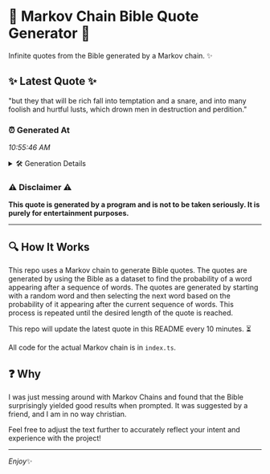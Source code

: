 # 📖 Markov Chain Bible Quote Generator 📖

Infinite quotes from the Bible generated by a Markov chain. ✨

## ✨ Latest Quote ✨
"but they that will be rich fall into temptation and a snare, and into many foolish and hurtful lusts, which drown men in destruction and perdition."

### ⏰ Generated At
*10:55:46 AM*

<details>
    <summary>🛠️ Generation Details</summary>
    <p>
        <strong>🌱 Seed:</strong> but<br>
        <strong>🔄 Iterations:</strong> 25<br>
        <strong>📜 Context History:</strong><br>[ but ]: they<br>[ but, they ]: that<br>[ but, they, that ]: will<br>[ but, they, that, will ]: be<br>[ but, they, that, will, be ]: rich<br>[ but, they, that, will, be, rich ]: fall<br>[ they, that, will, be, rich, fall ]: into<br>[ that, will, be, rich, fall, into ]: temptation<br>[ will, be, rich, fall, into, temptation ]: and<br>[ be, rich, fall, into, temptation, and ]: a<br>[ rich, fall, into, temptation, and, a ]: snare,<br>[ fall, into, temptation, and, a, snare, ]: and<br>[ into, temptation, and, a, snare,, and ]: into<br>[ temptation, and, a, snare,, and, into ]: many<br>[ and, a, snare,, and, into, many ]: foolish<br>[ a, snare,, and, into, many, foolish ]: and<br>[ snare,, and, into, many, foolish, and ]: hurtful<br>[ and, into, many, foolish, and, hurtful ]: lusts,<br>[ into, many, foolish, and, hurtful, lusts, ]: which<br>[ many, foolish, and, hurtful, lusts,, which ]: drown<br>[ foolish, and, hurtful, lusts,, which, drown ]: men<br>[ and, hurtful, lusts,, which, drown, men ]: in<br>[ hurtful, lusts,, which, drown, men, in ]: destruction<br>[ lusts,, which, drown, men, in, destruction ]: and<br>[ which, drown, men, in, destruction, and ]: perdition.<br>
    </p>
</details>

### ⚠️ Disclaimer ⚠️
**This quote is generated by a program and is not to be taken seriously. It is purely for entertainment purposes.**

---

## 🔍 How It Works

This repo uses a Markov chain to generate Bible quotes. The quotes are generated by using the Bible as a dataset to find the probability of a word appearing after a sequence of words. The quotes are generated by starting with a random word and then selecting the next word based on the probability of it appearing after the current sequence of words. This process is repeated until the desired length of the quote is reached.

This repo will update the latest quote in this README every 10 minutes. ⏳

All code for the actual Markov chain is in `index.ts`.

## ❓ Why

I was just messing around with Markov Chains and found that the Bible surprisingly yielded good results when prompted. 
It was suggested by a friend, and I am in no way christian.

Feel free to adjust the text further to accurately reflect your intent and experience with the project!

---

*Enjoy*✨
